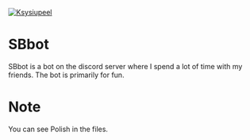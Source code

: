[![Ksysiupeel](https://badgen.net/badge/Developer/Ksysiupeel/blue?icon=github)](https://github.com/ksysiupeel/) 

# SBbot

SBbot is a bot on the discord server where I spend a lot of time with my friends. The bot is primarily for fun.

# Note

You can see Polish in the files.